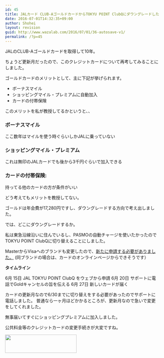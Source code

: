 ```yaml
---
id: 45
title: JALカード CLUB-AゴールドカードからTOKYU POINT ClubQにダウングレードした理由
date: 2016-07-01T14:32:35+09:00
author: Shohei
layout: revision
guid: http://www.wazalab.com/2016/07/01/36-autosave-v1/
permalink: /?p=45
---
```

JALのCLUB-Aゴールドカードを取得して10年。

ちょうど更新月だったので、このクレジットカードについて再考してみることにしました。

ゴールドカードのメリットとして、主に下記が挙げられます。

<ul>
<li>ボーナスマイル</li>
<li>ショッピングマイル・プレミアムに自動加入</li>
<li>カードの付帯保険</li>
</ul>

このメリットを私が教授してるかというと、、

<h3>ボーナスマイル</h3>

ここ数年はマイルを使う時ぐらいしかJALに乗っていない

<h3>ショッピングマイル・プレミアム</h3>

これは無印のJALカードでも後から3千円ぐらいで加入できる

<h3>カードの付帯保険:　</h3>

持ってる他のカードの方が条件がいい

どう考えてもメリットを教授してない。

ゴールドは年会費が17,280円ですし、ダウングレードする方向で考え出しました。

では、どこにダウングレードするか。

私は東急沿線沿いに住んでいるし、PASMOの自動チャージを使いたかったのでTOKYU POINT ClubQに切り替えることにしました。

MasterからVisaへのブランドも変更したので、<a href="http://px.a8.net/svt/ejp?a8mat=2NOE6S+CONHRM+28T6+669JM" target="_blank">新たに申請する必要がありました。</a>
(同ブランドの場合は、カードのオンラインページからできそうです）<img src="http://www15.a8.net/0.gif?a8mat=2NOE6S+CONHRM+28T6+669JM" alt="" width="1" height="1" border="0" />

<strong>タイムライン</strong>

6月 15日 JAL TOKYU POINT ClubQ をウェブから申請
6月 20日 サポートに電話でGoldキャンセルの旨を伝える
6月 27日 新しいカードが届く

カードの更新月なので6/30までに切り替えをする必要があったのでサポートに電話しました。
普通なら一ヶ月ほどかかるところが、更新月なので急いで変更をしてくれました。

無事届いてすぐにショッピングプレミアムに加入しました。

公共料金等のクレジットカードの変更手続きが大変ですね。

<a href="http://px.a8.net/svt/ejp?a8mat=2NOE6S+CONHRM+28T6+62ENL" target="_blank">
<img src="http://www25.a8.net/svt/bgt?aid=160701652767&amp;wid=001&amp;eno=01&amp;mid=s00000010473001019000&amp;mc=1" alt="" width="234" height="60" border="0" /></a>
<img src="http://www12.a8.net/0.gif?a8mat=2NOE6S+CONHRM+28T6+62ENL" alt="" width="1" height="1" border="0" />

&nbsp;
